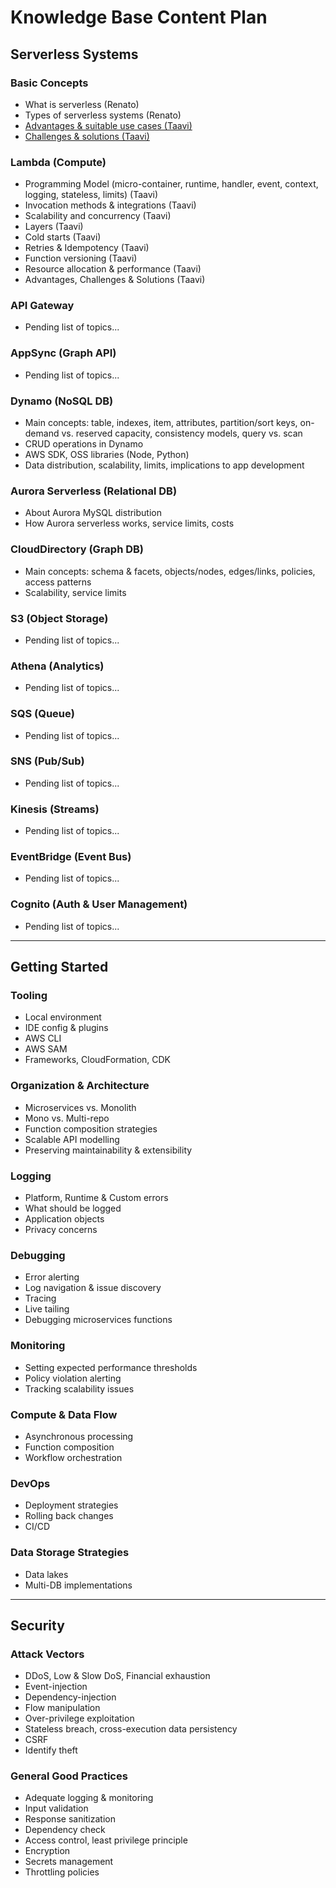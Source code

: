 # Knowledge Base Content Plan

## Serverless Systems

### Basic Concepts
* What is serverless (Renato)
* Types of serverless systems (Renato)
* [Advantages & suitable use cases (Taavi)](https://dashbird.io/knowledge-base/basic-concepts/serverless-advantages-and-use-cases/)
* [Challenges & solutions (Taavi)](https://dashbird.io/knowledge-base/basic-concepts/serverless-advantages-and-use-cases/)

### Lambda (Compute)

* Programming Model (micro-container, runtime, handler, event, context, logging, stateless, limits) (Taavi)
* Invocation methods & integrations (Taavi)
* Scalability and concurrency (Taavi)
* Layers (Taavi)
* Cold starts (Taavi)
* Retries & Idempotency (Taavi)
* Function versioning (Taavi)
* Resource allocation & performance (Taavi)
* Advantages, Challenges & Solutions (Taavi)

### API Gateway

* Pending list of topics...

### AppSync (Graph API)

* Pending list of topics...

### Dynamo (NoSQL DB)

* Main concepts: table, indexes, item, attributes, partition/sort keys, on-demand vs. reserved capacity, consistency models, query vs. scan
* CRUD operations in Dynamo
* AWS SDK, OSS libraries (Node, Python)
* Data distribution, scalability, limits, implications to app development

### Aurora Serverless (Relational DB)

* About Aurora MySQL distribution
* How Aurora serverless works, service limits, costs

### CloudDirectory (Graph DB)

* Main concepts: schema & facets, objects/nodes, edges/links, policies, access patterns
* Scalability, service limits

### S3 (Object Storage)

* Pending list of topics...

### Athena (Analytics)

* Pending list of topics...

### SQS (Queue)

* Pending list of topics...

### SNS (Pub/Sub)

* Pending list of topics...

### Kinesis (Streams)

* Pending list of topics...

### EventBridge (Event Bus)
* Pending list of topics...

### Cognito (Auth & User Management)

* Pending list of topics...

---

## Getting Started

### Tooling

*   Local environment
*   IDE config & plugins
*   AWS CLI
*   AWS SAM
*   Frameworks, CloudFormation, CDK
    
### Organization & Architecture

*   Microservices vs. Monolith
*   Mono vs. Multi-repo
*   Function composition strategies
*   Scalable API modelling
*   Preserving maintainability & extensibility

### Logging

*   Platform, Runtime & Custom errors
*   What should be logged
*   Application objects
*   Privacy concerns

### Debugging

*   Error alerting
*   Log navigation & issue discovery
*   Tracing
*   Live tailing
*   Debugging microservices functions

### Monitoring

*   Setting expected performance thresholds
*   Policy violation alerting
*   Tracking scalability issues

### Compute & Data Flow

*   Asynchronous processing
*   Function composition
*   Workflow orchestration

### DevOps

*   Deployment strategies
*   Rolling back changes
*   CI/CD

### Data Storage Strategies

*   Data lakes
*   Multi-DB implementations

---

## Security

### Attack Vectors
*   DDoS, Low & Slow DoS, Financial exhaustion
*   Event-injection
*   Dependency-injection
*   Flow manipulation
*   Over-privilege exploitation
*   Stateless breach, cross-execution data persistency
*   CSRF
*   Identify theft

### General Good Practices

*   Adequate logging & monitoring
*   Input validation
*   Response sanitization
*   Dependency check
*   Access control, least privilege principle
*   Encryption
*   Secrets management
*   Throttling policies

